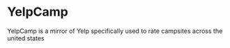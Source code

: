 # YelpCamp
YelpCamp is a mirror of Yelp specifically used to rate campsites across the united states 
